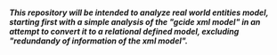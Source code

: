 ##### This repository will be intended to analyze real world entities model, starting first with a simple analysis of the "gcide xml model" in an attempt to convert it to a relational defined model, excluding "redundandy of information of the xml model". 

